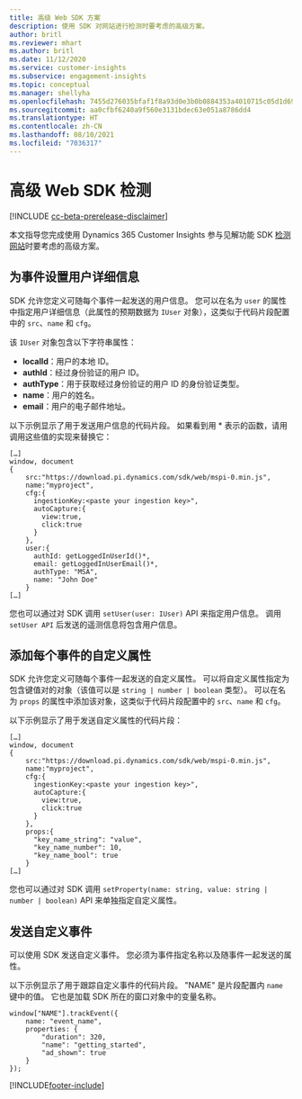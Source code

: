 ```yaml
---
title: 高级 Web SDK 方案
description: 使用 SDK 对网站进行检测时要考虑的高级方案。
author: britl
ms.reviewer: mhart
ms.author: britl
ms.date: 11/12/2020
ms.service: customer-insights
ms.subservice: engagement-insights
ms.topic: conceptual
ms.manager: shellyha
ms.openlocfilehash: 7455d276035bfaf1f8a93d0e3b0b0884353a4010715c05d1d696309f7eb4b233
ms.sourcegitcommit: aa0cfbf6240a9f560e3131bdec63e051a8786dd4
ms.translationtype: HT
ms.contentlocale: zh-CN
ms.lasthandoff: 08/10/2021
ms.locfileid: "7036317"
---
```

# <a name="advanced-web-sdk-instrumentation"></a>高级 Web SDK 检测

[!INCLUDE [cc-beta-prerelease-disclaimer](includes/cc-beta-prerelease-disclaimer.md)]

本文指导您完成使用 Dynamics 365 Customer Insights 参与见解功能 SDK [检测网站](instrument-website.md)时要考虑的高级方案。

## <a name="setting-user-details-for-your-event"></a>为事件设置用户详细信息

SDK 允许您定义可随每个事件一起发送的用户信息。 您可以在名为 `user` 的属性中指定用户详细信息（此属性的预期数据为 `IUser` 对象），这类似于代码片段配置中的 `src`、`name` 和 `cfg`。

该 `IUser` 对象包含以下字符串属性：

- **localId**：用户的本地 ID。
- **authId**：经过身份验证的用户 ID。
- **authType**：用于获取经过身份验证的用户 ID 的身份验证类型。
- **name**：用户的姓名。
- **email**：用户的电子邮件地址。
    
以下示例显示了用于发送用户信息的代码片段。 如果看到用 * 表示的函数，请用调用这些值的实现来替换它：  

```
[…]
window, document 
{
    src:"https://download.pi.dynamics.com/sdk/web/mspi-0.min.js", 
    name:"myproject",      
    cfg:{ 
      ingestionKey:<paste your ingestion key>", 
      autoCapture:{ 
        view:true, 
        click:true 
      }
    },
    user:{
      authId: getLoggedInUserId()*,
      email: getLoggedInUserEmail()*,
      authType: "MSA",
      name: "John Doe"
    }
[…]
```

您也可以通过对 SDK 调用 `setUser(user: IUser)` API 来指定用户信息。 调用 `setUser API` 后发送的遥测信息将包含用户信息。

## <a name="adding-custom-properties-for-each-event"></a>添加每个事件的自定义属性

SDK 允许您定义可随每个事件一起发送的自定义属性。 可以将自定义属性指定为包含键值对的对象（该值可以是 `string | number | boolean` 类型）。 可以在名为 `props` 的属性中添加该对象，这类似于代码片段配置中的 `src`、`name` 和 `cfg`。 

以下示例显示了用于发送自定义属性的代码片段：

```
[…]
window, document 
{
    src:"https://download.pi.dynamics.com/sdk/web/mspi-0.min.js", 
    name:"myproject",      
    cfg:{ 
      ingestionKey:<paste your ingestion key>", 
      autoCapture:{ 
        view:true, 
        click:true 
      }
    },
    props:{
      "key_name_string": "value",
      "key_name_number": 10,
      "key_name_bool": true
    }
[…]
```

您也可以通过对 SDK 调用 `setProperty(name: string, value: string | number | boolean)` API 来单独指定自定义属性。

## <a name="sending-custom-events"></a>发送自定义事件

可以使用 SDK 发送自定义事件。 您必须为事件指定名称以及随事件一起发送的属性。

以下示例显示了用于跟踪自定义事件的代码片段。 "NAME" 是片段配置内 `name` 键中的值。 它也是加载 SDK 所在的窗口对象中的变量名称。

```
window["NAME"].trackEvent({
    name: "event_name",
    properties: {
        "duration": 320,
        "name": "getting_started",
        "ad_shown": true
    }
});
```


[!INCLUDE[footer-include](../includes/footer-banner.md)]